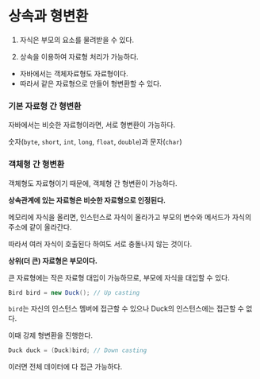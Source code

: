 # 상속과 형변환

1. 자식은 부모의 요소를 물려받을 수 있다.

2. 상속을 이용하여 자료형 처리가 가능하다.
- 자바에서는 객체자료형도 자료형이다.
- 따라서 같은 자료형으로 만들어 형변환할 수 있다.

### 기본 자료형 간 형변환

자바에서는 비슷한 자료형이라면, 서로 형변환이 가능하다.

숫자(`byte`, `short`, `int`, `long`, `float`, `double`)과 문자(`char`)

### 객체형 간 형변환

객체형도 자료형이기 때문에, 객체형 간 형변환이 가능하다.

**상속관계에 있는 자료형은 비슷한 자료형으로 인정된다.**

메모리에 자식을 올리면, 인스턴스로 자식이 올라가고 부모의 변수와 메서드가 자식의 주소에 같이 올라간다.

따라서 여러 자식이 호출된다 하여도 서로 충돌나지 않는 것이다.

**상위(더 큰) 자료형은 부모이다.**

큰 자료형에는 작은 자료형 대입이 가능하므로, 부모에 자식을 대입할 수 있다.

```java
Bird bird = new Duck(); // Up casting
```

`bird`는 자신의 인스턴스 멤버에 접근할 수 있으나 Duck의 인스턴스에는 접근할 수 없다.

이때 강제 형변환을 진행한다.

```java
Duck duck = (Duck)bird; // Down casting
```

이러면 전체 데이터에 다 접근 가능하다.
